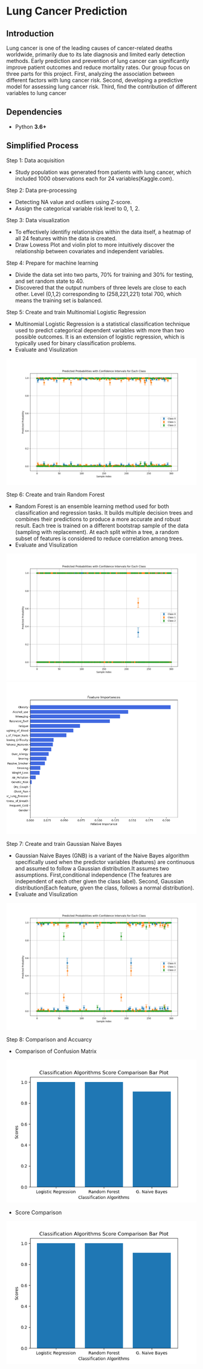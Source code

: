 # Lung Cancer Prediction
## Introduction 
Lung cancer is one of the leading causes of cancer-related deaths worldwide, primarily due to its late diagnosis and limited early detection methods. Early prediction and prevention of lung cancer can significantly improve patient outcomes and reduce mortality rates. Our group focus on three parts for this project. First, analyzing the association between different factors with lung cancer risk. Second, developing a predictive model for assessing lung cancer risk. Third, find the contribution of different variables to lung cancer

## Dependencies
-   Python **3.6+**

## Simplified Process
Step 1: Data acquisition
-   Study population was generated from patients with lung cancer, which included 1000 observations each for 24 variables(Kaggle.com).

Step 2: Data pre-processing
-   Detecting NA value and outliers using Z-score.
-   Assign the categorical variable risk level to 0, 1, 2.
   
Step 3: Data visualization
-   To effectively identifiy relationships within the data itself, a heatmap of all 24 features within the data is created.
-   Draw Lowess Plot and violin plot to more intuitively discover the relationship between covariates and independent variables.

Step 4: Prepare for machine learning
-   Divide the data set into two parts, 70% for training and 30% for testing, and set random state to 40.
-   Discovered that the output numbers of three levels are close to each other. Level (0,1,2) corresponding to (258,221,221) total 700, which means the
    training set is balanced.

Step 5: Create and train Multinomial Logistic Regression
-   Multinomial Logistic Regression is a statistical classification technique used to predict
    categorical dependent variables with more than two possible outcomes. It is an extension of
    logistic regression, which is typically used for binary classification problems.
-   Evaluate and Visulization
  <img src=plots/MR_CI.png>
  
Step 6: Create and train Random Forest
-   Random Forest is an ensemble learning method used for both classification and regression
    tasks. It builds multiple decision trees and combines their predictions to produce a more
    accurate and robust result. Each tree is trained on a different bootstrap sample of the data
    (sampling with replacement). At each split within a tree, a random subset of features is
    considered to reduce correlation among trees.
-   Evaluate and Visulization
  <img src=plots/RF_CI.png>
  <img src=plots/RF_FI.png>

Step 7: Create and train Gaussian Naive Bayes
-   Gaussian Naive Bayes (GNB) is a variant of the Naive Bayes algorithm specifically used when the predictor variables (features) are continuous and assumed to follow a Gaussian distribution.It 
    assumes two assumptions. First,conditional independence (The features are independent of each other given the class label). Second, Gaussian distribution(Each feature, given the class, follows a 
    normal distribution).
-   Evaluate and Visulization
  <img src=plots/GNB_CI.png>
  
Step 8: Comparison and Accuarcy
-   Comparison of Confusion Matrix
  <img src=plots/Score_Compariosn.png>

-   Score Comparison
  <img src=plots/Score_Compariosn.png>
  
